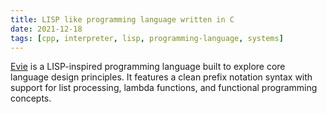 ```yaml
---
title: LISP like programming language written in C
date: 2021-12-18
tags: [cpp, interpreter, lisp, programming-language, systems]
---
```


[Evie](https://github.com/wizenheimer/evie) is a LISP-inspired programming language built to explore core language design principles. It features a clean prefix notation syntax with support for list processing, lambda functions, and functional programming concepts.
